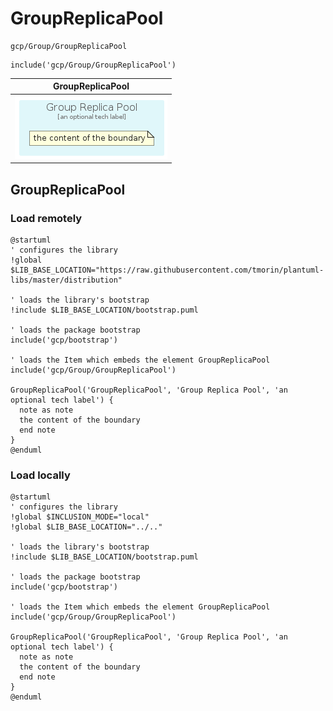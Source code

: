 # GroupReplicaPool


```text
gcp/Group/GroupReplicaPool
```

```text
include('gcp/Group/GroupReplicaPool')
```



| GroupReplicaPool |
| :---: |
| ![illustration for GroupReplicaPool](../../gcp/Group/GroupReplicaPool.Local.png) |







## GroupReplicaPool

### Load remotely
```plantuml
@startuml
' configures the library
!global $LIB_BASE_LOCATION="https://raw.githubusercontent.com/tmorin/plantuml-libs/master/distribution"

' loads the library's bootstrap
!include $LIB_BASE_LOCATION/bootstrap.puml

' loads the package bootstrap
include('gcp/bootstrap')

' loads the Item which embeds the element GroupReplicaPool
include('gcp/Group/GroupReplicaPool')

GroupReplicaPool('GroupReplicaPool', 'Group Replica Pool', 'an optional tech label') {
  note as note
  the content of the boundary
  end note
}
@enduml
```

### Load locally
```plantuml
@startuml
' configures the library
!global $INCLUSION_MODE="local"
!global $LIB_BASE_LOCATION="../.."

' loads the library's bootstrap
!include $LIB_BASE_LOCATION/bootstrap.puml

' loads the package bootstrap
include('gcp/bootstrap')

' loads the Item which embeds the element GroupReplicaPool
include('gcp/Group/GroupReplicaPool')

GroupReplicaPool('GroupReplicaPool', 'Group Replica Pool', 'an optional tech label') {
  note as note
  the content of the boundary
  end note
}
@enduml
```

